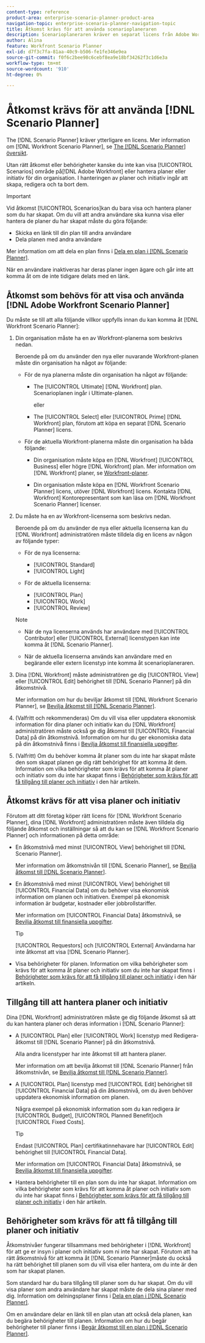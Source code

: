 ```yaml
---
content-type: reference
product-area: enterprise-scenario-planner-product-area
navigation-topic: enterprise-scenario-planner-navigation-topic
title: Åtkomst krävs för att använda scenarioplaneraren
description: Scenarioplaneraren kräver en separat licens från Adobe Workfront och ytterligare åtkomst.
author: Alina
feature: Workfront Scenario Planner
exl-id: d7f3c7fa-81aa-40c9-b506-fe1fe346e9ea
source-git-commit: f0f6c2bee98c6cebf8ea9e18bf34262f3c1d6e3a
workflow-type: tm+mt
source-wordcount: '910'
ht-degree: 0%

---
```


# Åtkomst krävs för att använda [!DNL Scenario Planner]

The [!DNL Scenario Planner] kräver ytterligare en licens. Mer information om [!DNL Workfront Scenario Planner], se [The [!DNL Scenario Planner] översikt](../scenario-planner/scenario-planner-overview.md).

<!--
might need to add information about the permissions to plans/ initiatives if those will be coming later?
-->

Utan rätt åtkomst eller behörigheter kanske du inte kan visa [!UICONTROL Scenarios] område på[!DNL  Adobe Workfront] eller hantera planer eller initiativ för din organisation. I hanteringen av planer och initiativ ingår att skapa, redigera och ta bort dem.

>[!IMPORTANT]
>
>Vid åtkomst [!UICONTROL Scenarios]kan du bara visa och hantera planer som du har skapat. Om du vill att andra användare ska kunna visa eller hantera de planer du har skapat måste du göra följande:
>
>* Skicka en länk till din plan till andra användare
>* Dela planen med andra användare
>
>  Mer information om att dela en plan finns i [Dela en plan i [!DNL Scenario Planner]](../scenario-planner/share-a-plan.md).
>
>När en användare inaktiveras har deras planer ingen ägare och går inte att komma åt om de inte tidigare delats med en länk.

## Åtkomst som behövs för att visa och använda [!DNL Adobe Workfront Scenario Planner]

Du måste se till att alla följande villkor uppfylls innan du kan komma åt [!DNL Workfront Scenario Planner]:

1. Din organisation måste ha en av Workfront-planerna som beskrivs nedan.

   Beroende på om du använder den nya eller nuvarande Workfront-planen måste din organisation ha något av följande:

   * För de nya planerna måste din organisation ha något av följande:

      * The [!UICONTROL Ultimate] [!DNL Workfront] plan. Scenarioplanen ingår i Ultimate-planen.

        eller

      * The [!UICONTROL Select] eller [!UICONTROL Prime] [!DNL Workfront] plan, förutom att köpa en separat [!DNL Scenario Planner] licens.

   * För de aktuella Workfront-planerna måste din organisation ha båda följande:

      * Din organisation måste köpa en [!DNL Workfront] [!UICONTROL Business] eller högre [!DNL Workfront] plan. Mer information om [!DNL Workfront] planer, se [Workfront-planer](https://workfront.com/plans).

      * Din organisation måste köpa en [!DNL Workfront Scenario Planner] licens, utöver [!DNL Workfront] licens. Kontakta [!DNL Workfront] Kontorepresentant som kan läsa om [!DNL Workfront Scenario Planner] licenser.

1. Du måste ha en av Workfront-licenserna som beskrivs nedan.

   Beroende på om du använder de nya eller aktuella licenserna kan du [!DNL Workfront] administratören måste tilldela dig en licens av någon av följande typer:

   * För de nya licenserna:
      * [!UICONTROL Standard]
      * [!UICONTROL Light]

   * För de aktuella licenserna:

      * [!UICONTROL Plan]
      * [!UICONTROL Work]
      * [!UICONTROL Review]

   >[!NOTE]
   > 
   >* När de nya licenserna används har användare med [!UICONTROL Contributor] eller [!UICONTROL External] licenstypen kan inte komma åt [!DNL Scenario Planner].
   >
   >* När de aktuella licenserna används kan användare med en begärande eller extern licenstyp inte komma åt scenarioplaneraren.

1. Dina [!DNL Workfront] måste administratören ge dig [!UICONTROL View] eller [!UICONTROL Edit] behörighet till [!DNL Scenario Planner] på din åtkomstnivå.

   Mer information om hur du beviljar åtkomst till [!DNL Workfront Scenario Planner], se [Bevilja åtkomst till [!DNL Scenario Planner]](../administration-and-setup/add-users/configure-and-grant-access/grant-access-sp.md).

1. (Valfritt och rekommenderas) Om du vill visa eller uppdatera ekonomisk information för dina planer och initiativ kan du [!DNL Workfront] administratören måste också ge dig åtkomst till [!UICONTROL Financial Data] på din åtkomstnivå. Information om hur du ger ekonomiska data på din åtkomstnivå finns i [Bevilja åtkomst till finansiella uppgifter](../administration-and-setup/add-users/configure-and-grant-access/grant-access-financial.md).

1. (Valfritt) Om du behöver komma åt planer som du inte har skapat måste den som skapat planen ge dig rätt behörighet för att komma åt dem. Information om vilka behörigheter som krävs för att komma åt planer och initiativ som du inte har skapat finns i [Behörigheter som krävs för att få tillgång till planer och initiativ](#permissions-needed-to-access-plans-and-initiatives) i den här artikeln.

<!--this used to be true but not anymore:
  <li data-mc-conditions="QuicksilverOrClassic.Draft mode"> <p>(NOTE: this is no longer needed) </p> <p>Your Workfront administrator must assign you a layout template that includes the Scenarios area in the Main Menu. </p> <p>For information about customizing the Main Menu in a layout template, see <a href="../administration-and-setup/customize-workfront/use-layout-templates/customize-main-menu.md" class="MCXref xref" xrefformat="{para}">Customize the Main Menu using a layout template</a>. </p> <p>For information about assigning users to a Layout Template, see <a href="../administration-and-setup/customize-workfront/use-layout-templates/assign-users-to-layout-template.md" class="MCXref xref" xrefformat="{para}">Assign users to a layout template</a>.</p> </li>
  -->

## Åtkomst krävs för att visa planer och initiativ

Förutom att ditt företag köper rätt licens för [!DNL Workfront Scenario Planner], dina [!DNL Workfront] administratören måste även tilldela dig följande åtkomst och inställningar så att du kan se [!DNL Workfront Scenario Planner] och informationen på detta område:

* En åtkomstnivå med minst [!UICONTROL View] behörighet till [!DNL Scenario Planner].

  Mer information om åtkomstnivån till [!DNL Scenario Planner], se [Bevilja åtkomst till [!DNL Scenario Planner]](../administration-and-setup/add-users/configure-and-grant-access/grant-access-sp.md).

* En åtkomstnivå med minst [!UICONTROL View] behörighet till [!UICONTROL Financial Data] om du behöver visa ekonomisk information om planen och initiativen. Exempel på ekonomisk information är budgetar, kostnader eller jobbrollstariffer.

  Mer information om [!UICONTROL Financial Data] åtkomstnivå, se [Bevilja åtkomst till finansiella uppgifter](../administration-and-setup/add-users/configure-and-grant-access/grant-access-financial.md).

  >[!TIP]
  >
  >[!UICONTROL Requestors] och [!UICONTROL External] Användarna har inte åtkomst att visa [!DNL Scenario Planner].

* Visa behörigheter för planen. Information om vilka behörigheter som krävs för att komma åt planer och initiativ som du inte har skapat finns i [Behörigheter som krävs för att få tillgång till planer och initiativ](#permissions-needed-to-access-plans-and-initiatives) i den här artikeln.

## Tillgång till att hantera planer och initiativ

Dina [!DNL Workfront] administratören måste ge dig följande åtkomst så att du kan hantera planer och deras information i [!DNL Scenario Planner]:

* A [!UICONTROL Plan] eller [!UICONTROL Work] licenstyp med Redigera-åtkomst till [!DNL Scenario Planner] på din åtkomstnivå.

  Alla andra licenstyper har inte åtkomst till att hantera planer.

  Mer information om att bevilja åtkomst till [!DNL Scenario Planner] från åtkomstnivån, se [Bevilja åtkomst till [!DNL Scenario Planner]](../administration-and-setup/add-users/configure-and-grant-access/grant-access-sp.md).

* A [!UICONTROL Plan] licenstyp med [!UICONTROL Edit] behörighet till [!UICONTROL Financial Data] på din åtkomstnivå, om du även behöver uppdatera ekonomisk information om planen.

  Några exempel på ekonomisk information som du kan redigera är [!UICONTROL Budget], [!UICONTROL Planned Benefit]och [!UICONTROL Fixed Costs].

  >[!TIP]
  >
  >Endast [!UICONTROL Plan] certifikatinnehavare har [!UICONTROL Edit] behörighet till [!UICONTROL Financial Data].

  Mer information om [!UICONTROL Financial Data] åtkomstnivå, se [Bevilja åtkomst till finansiella uppgifter](../administration-and-setup/add-users/configure-and-grant-access/grant-access-financial.md).

* Hantera behörigheter till en plan som du inte har skapat. Information om vilka behörigheter som krävs för att komma åt planer och initiativ som du inte har skapat finns i [Behörigheter som krävs för att få tillgång till planer och initiativ](#permissions-needed-to-access-plans-and-initiatives) i den här artikeln.

## Behörigheter som krävs för att få tillgång till planer och initiativ

Åtkomstnivåer fungerar tillsammans med behörigheter i [!DNL Workfront] för att ge er insyn i planer och initiativ som ni inte har skapat. Förutom att ha rätt åtkomstnivå för att komma åt [!DNL Scenario Planner]måste du också ha rätt behörighet till planen som du vill visa eller hantera, om du inte är den som har skapat planen.

Som standard har du bara tillgång till planer som du har skapat. Om du vill visa planer som andra användare har skapat måste de dela sina planer med dig. Information om delningsplaner finns i [Dela en plan i [!DNL Scenario Planner]](../scenario-planner/share-a-plan.md).

Om en användare delar en länk till en plan utan att också dela planen, kan du begära behörigheter till planen. Information om hur du begär behörigheter till planer finns i [Begär åtkomst till en plan i [!DNL Scenario Planner]](../scenario-planner/request-access-to-plan.md).

